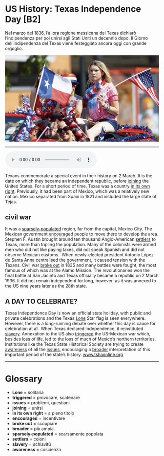 # US History: Texas Independence Day   [B2]

Nel marzo del 1836, l’allora regione messicana del Texas dichiarò l’indipendenza per poi unirsi agli Stati Uniti un decennio dopo. Il Giorno dell’Indipendenza del Texas viene festeggiato ancora oggi con grande orgoglio.

![](US%20History%20Texas%20Independence%20Day.jpg)

--------------

<div>
<audio controls autoplay>
    <source src="https://raw.githubusercontent.com/dartie/speakup/main/2023-03/US%20History%20Texas%20Independence%20Day.mp3" type="audio/mpeg">
</audio>
</div>


Texans commemorate a special event in their history on 2 March. It is the date on which they became an independent republic, before [joining](## "unirsi") the United States. For a short period of time, Texas was a country [in its own right](## "a pieno titolo"). Previously, it had been part of Mexico, which was a relatively new nation. Mexico separated from Spain in 1821 and included the large state of Tejas.

## civil war
It was a [sparsely-populated](## "scarsamente popolata") region, far from the capital, Mexico City. The Mexican government [encouraged](## "incentivare") people to move there to develop the area. Stephen F. Austin brought around ten thousand Anglo-American [settlers](## "coloni") to Texas, more than tripling the population. Many of the colonists were armed men who did not like paying taxes, did not speak Spanish and did not observe Mexican customs. 
When newly-elected president Antonio López de Santa Anna centralised the government, it caused tension with the Texans. Civil war [broke out](## "scoppiare") in 1835 and many battles were fought, the most famous of which was at the Alamo Mission. The revolutionaries won the final battle at San Jacinto and Texas officially became a republic on 2 March 1936. It did not remain independent for long, however, as it was annexed to the US nine years later as the 28th state.

## A DAY TO CELEBRATE?
Texas Independence Day is now an official state holiday, with public and private celebrations and the Texas [Lone](## "solitaria") Star flag is seen everywhere. However, there is a long-running debate over whether this day is cause for celebration at all. When Texas declared independence, it reinstituted [slavery](## "schiavitù"). Annexation to the US also [triggered](## "provocare, scatenare") the US-Mexican war which, besides loss of life, led to the loss of much of Mexico’s northern territories. Institutions like the Texas State Historical Society are trying to create [awareness](## "coscienza") of all the [issues](## "problemi, questioni"), encouraging a [broader](## "più ampia") interpretation of this important period of the state’s history.
www.tshaonline.org

--------------

<div style = "display:block; clear:both; page-break-after:always;"></div>

# Glossary
* **Lone** = solitaria
* **triggered** = provocare, scatenare
* **issues** = problemi, questioni
* **joining** = unirsi
* **in its own right** = a pieno titolo
* **encouraged** = incentivare
* **broke out** = scoppiare
* **broader** = più ampia
* **sparsely-populated** = scarsamente popolata
* **settlers** = coloni
* **slavery** = schiavitù
* **awareness** = coscienza
